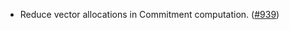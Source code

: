 - Reduce vector allocations in Commitment computation.
  ([\#939](https://github.com/cosmos/ibc-rs/pull/939))
